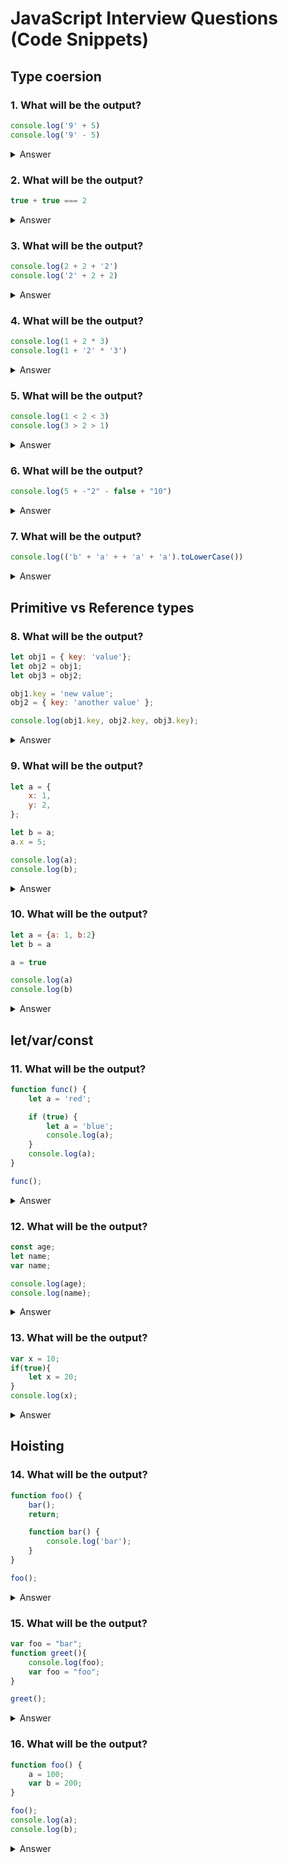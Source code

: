 # JavaScript Interview Questions (Code Snippets)

## Type coersion
### 1. What will be the output?
```javascript
console.log('9' + 5)
console.log('9' - 5)
```
<details>
<summary>Answer</summary>

```javascript
'95'
4
```
</details>

### 2. What will be the output?
```javascript
true + true === 2
```
<details>
<summary>Answer</summary>

```javascript
true
```
</details>

### 3. What will be the output?
```javascript
console.log(2 + 2 + '2')
console.log('2' + 2 + 2)
```
<details>
<summary>Answer</summary>

```javascript
'42'
'222'
```
</details>

### 4. What will be the output?
```javascript
console.log(1 + 2 * 3)
console.log(1 + '2' * '3')
```
<details>
<summary>Answer</summary>

```javascript
7
7
```
</details>

### 5. What will be the output?
```javascript
console.log(1 < 2 < 3)
console.log(3 > 2 > 1)
```
<details>
<summary>Answer</summary>

```javascript
true
false
```
</details>

### 6. What will be the output?
```javascript
console.log(5 + -"2" - false + "10")
```
<details>
<summary>Answer</summary>

```javascript
310
```
</details>

### 7. What will be the output?
```javascript
console.log(('b' + 'a' + + 'a' + 'a').toLowerCase())
```
<details>
<summary>Answer</summary>

```javascript
'banana'
```
</details>

## Primitive vs Reference types
### 8. What will be the output?
```javascript
let obj1 = { key: 'value'};
let obj2 = obj1;
let obj3 = obj2;

obj1.key = 'new value';
obj2 = { key: 'another value' };

console.log(obj1.key, obj2.key, obj3.key);
```
<details>
<summary>Answer</summary>

```javascript
new value another value new value
```
</details>

### 9. What will be the output?
```javascript
let a = {
    x: 1,
    y: 2,
};

let b = a;
a.x = 5;

console.log(a);
console.log(b);
```
<details>
<summary>Answer</summary>

```javascript
{x: 5, y: 2}
{x: 5, y: 2}
```
</details>

### 10. What will be the output?
```javascript
let a = {a: 1, b:2}
let b = a

a = true

console.log(a)
console.log(b)
```
<details>
<summary>Answer</summary>

```javascript
true
{a: 1, b: 2}
```
</details>

## let/var/const

### 11. What will be the output?
```javascript
function func() {
    let a = 'red';

    if (true) {
        let a = 'blue';
        console.log(a);
    }
    console.log(a);
}

func();
```
<details>
<summary>Answer</summary>

```javascript
blue red
```
</details>

### 12. What will be the output?
```javascript
const age;
let name;
var name;

console.log(age);
console.log(name);
```
<details>
<summary>Answer</summary>

```javascript
const age; // SyntaxError: Missing initializer in const declaration
let name; 
var name; // SyntaxError: Identifier 'name' has already been declared
```
</details>

### 13. What will be the output?
```javascript
var x = 10;
if(true){
    let x = 20;
}
console.log(x);
```
<details>
<summary>Answer</summary>

```javascript
10
```
</details>

## Hoisting
### 14. What will be the output?
```javascript
function foo() {
    bar();
    return;

    function bar() {
        console.log('bar');
    }
}

foo();
```
<details>
<summary>Answer</summary>

```javascript
'bar'
```
</details>

### 15. What will be the output?
```javascript
var foo = "bar";
function greet(){
    console.log(foo);
    var foo = "foo";
}

greet();
```
<details>
<summary>Answer</summary>

```javascript
undefined
```
</details>

### 16. What will be the output?
```javascript
function foo() {
    a = 100;
    var b = 200;
}

foo();
console.log(a);    
console.log(b);     
```
<details>
<summary>Answer</summary>

```javascript
100
'Error: b is not defined'
```
</details>
